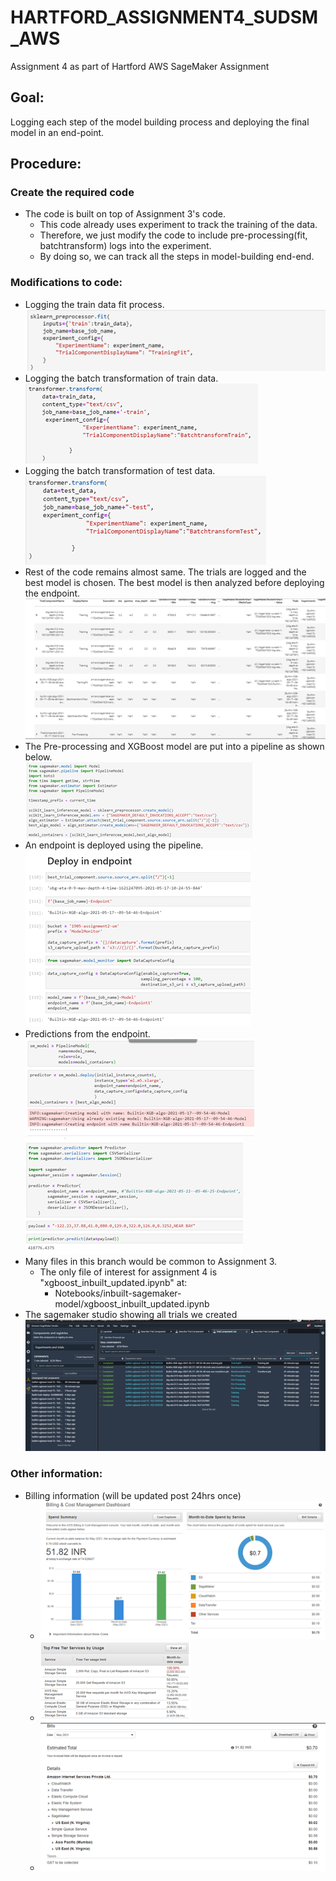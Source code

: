 # HARTFORD_ASSIGNMENT4_SUDSM_AWS  
Assignment 4 as part of Hartford AWS SageMaker Assignment  
  
## Goal:  
Logging each step of the model building process and deploying the final model in an end-point.     
    
## Procedure:    
    
### Create the required code    
  - The code is built on top of Assignment 3's code.  
    - This code already uses experiment to track the training of the data.  
    - Therefore, we just modify the code to include pre-processing(fit, batchtransform) logs into the experiment.  
    - By doing so, we can track all the steps in model-building end-end.  
  
### Modifications to code:  
  - Logging the train data fit process.    
    ![Kiku](Images/fit_experiment.png)    
  - Logging the batch transformation of train data.  
    ![Kiku](Images/train_transform.png)    
  - Logging the batch transformation of test data.  
    ![Kiku](Images/test_transform.png)  
  - Rest of the code remains almost same. The trials are logged and the best model is chosen. The best model is then analyzed before deploying the endpoint.   
    ![Kiku](Images/alltrials.png)  
  - The Pre-processing and XGBoost model are put into a pipeline as shown below.  
    ![Kiku](Images/endpoint1.png)  
  - An endpoint is deployed using the pipeline.  
    ![Kiku](Images/endpoint2.png)  
  - Predictions from the endpoint.   
    ![Kiku](Images/endpoint3.png)  
    ![Kiku](Images/endpoint4.png)  
  - Many files in this branch would be common to Assignment 3.    
      - The only file of interest for assignment 4 is "xgboost_inbuilt_updated.ipynb" at:  
        - Notebooks/inbuilt-sagemaker-model/xgboost_inbuilt_updated.ipynb  
  - The sagemaker studio showing all trials we created  
    ![Kiku](Images/experiment_trials.png)  
     
   
### Other information:  
    
- Billing information (will be updated post 24hrs once)  
  - ![Kiku](Images/Bill1.png)  
  - ![Kiku](Images/Bill2.png)  
  - ![Kiku](Images/Bill3.png)  
